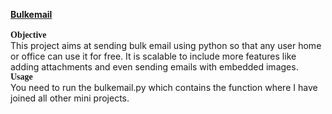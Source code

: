 <p>
  <b><u>Bulkemail</u></b>
  <br><br>
  <font face="Calibri"><b>Objective</b></font>
  <br>This project aims at sending bulk email using python so that any user home or office can use it for free. It is scalable to include more features like adding attachments and even sending emails with embedded images.<br>
  <font face="Calibri"><b>Usage</b></font>
  <br>You need to run the bulkemail.py which contains the function where I have joined all other mini projects.<br>
